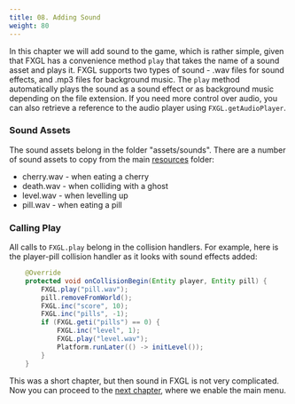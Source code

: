 ```yaml
---
title: 08. Adding Sound
weight: 80
--- 
```


In this chapter we will add sound to the game, which is rather simple, given that FXGL
has a convenience method `play` that takes the name of a sound asset and plays it. FXGL
supports two types of sound - .wav files for sound effects, and .mp3 files for background
music. The `play` method automatically plays the sound as a sound effect or as background 
music depending on the file extension. If you need more control over audio, you can also
retrieve a reference to the audio player using `FXGL.getAudioPlayer`.


### Sound Assets

The sound assets belong in the folder "assets/sounds". There are a number of sound assets
to copy from the main [resources](../../static/resources) folder:

* cherry.wav - when eating a cherry
* death.wav - when colliding with a ghost
* level.wav - when levelling up
* pill.wav - when eating a pill


### Calling Play

All calls to `FXGL.play` belong in the collision handlers. For example, here is the 
player-pill collision handler as it looks with sound effects added:

```java
    @Override
    protected void onCollisionBegin(Entity player, Entity pill) {
        FXGL.play("pill.wav");
        pill.removeFromWorld();
        FXGL.inc("score", 10);
        FXGL.inc("pills", -1);
        if (FXGL.geti("pills") == 0) {
            FXGL.inc("level", 1);
            FXGL.play("level.wav");
            Platform.runLater(() -> initLevel());
        }
    }
```

This was a short chapter, but then sound in FXGL is not very complicated. Now you can
proceed to the [next chapter](https://dykstrom.github.io/mazela-man-web/09_enable_main_menu/), where we enable the main menu.
